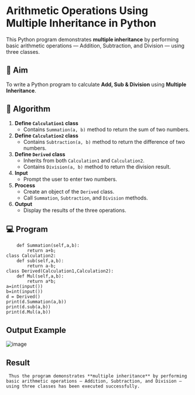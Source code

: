 # Arithmetic Operations Using Multiple Inheritance in Python

This Python program demonstrates **multiple inheritance** by performing basic arithmetic operations — Addition, Subtraction, and Division — using three classes.

## 🎯 Aim

To write a Python program to calculate **Add, Sub & Division** using **Multiple Inheritance**.

## 🧠 Algorithm

1. **Define `Calculation1` class**
   - Contains `Summation(a, b)` method to return the sum of two numbers.
2. **Define `Calculation2` class**
   - Contains `Subtraction(a, b)` method to return the difference of two numbers.
3. **Define `Derived` class**
   - Inherits from both `Calculation1` and `Calculation2`.
   - Contains `Division(a, b)` method to return the division result.
4. **Input**
   - Prompt the user to enter two numbers.
5. **Process**
   - Create an object of the `Derived` class.
   - Call `Summation`, `Subtraction`, and `Division` methods.
6. **Output**
   - Display the results of the three operations.

## 💻 Program 
```class Calculation1:  
    def Summation(self,a,b):  
        return a+b;  
class Calculation2:  
    def sub(self,a,b):  
        return a-b;  
class Derived(Calculation1,Calculation2):  
    def Mul(self,a,b):  
        return a*b;  
a=int(input())
b=int(input())
d = Derived()  
print(d.Summation(a,b))  
print(d.sub(a,b))  
print(d.Mul(a,b))
```
## Output Example
![image](https://github.com/user-attachments/assets/2bde3c76-5410-4027-b9a0-cb1a86f1b339)

## Result
     Thus the program demonstrates **multiple inheritance** by performing basic arithmetic operations — Addition, Subtraction, and Division — using three classes has been executed successfully.
